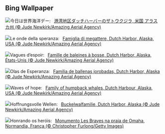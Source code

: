 ## Bing Wallpaper
![](https://www.bing.com/th?id=OHR.HumpbackFamily_JA-JP3134637599_UHD.jpg&w=1000)今日は世界海洋デー:&nbsp;&ensp;[港湾地区ダッチハーバーのザトウクジラ, 米国 アラスカ州 (© Jude Newkirk/Amazing Aerial Agency)](https://www.bing.com/th?id=OHR.HumpbackFamily_JA-JP3134637599_UHD.jpg)
<br><br/>
![](https://www.bing.com/th?id=OHR.HumpbackFamily_IT-IT4429880425_UHD.jpg&w=1000)Le onde della speranza:&nbsp;&ensp;[Famiglia di megattere, Dutch Harbor, Alaska, USA (© Jude Newkirk/Amazing Aerial Agency)](https://www.bing.com/th?id=OHR.HumpbackFamily_IT-IT4429880425_UHD.jpg)
<br><br/>
![](https://www.bing.com/th?id=OHR.HumpbackFamily_FR-FR3059562315_UHD.jpg&w=1000)Vagues d’espoir:&nbsp;&ensp;[Famille de baleines à bosse, Dutch Harbor, Alaska, États-Unis (© Jude Newkirk/Amazing Aerial Agency)](https://www.bing.com/th?id=OHR.HumpbackFamily_FR-FR3059562315_UHD.jpg)
<br><br/>
![](https://www.bing.com/th?id=OHR.HumpbackFamily_ES-ES5806856103_UHD.jpg&w=1000)Olas de Esperanza:&nbsp;&ensp;[Familia de ballenas jorobadas, Dutch Harbor, Alaska (© Jude Newkirk/Amazing Aerial Agency)](https://www.bing.com/th?id=OHR.HumpbackFamily_ES-ES5806856103_UHD.jpg)
<br><br/>
![](https://www.bing.com/th?id=OHR.HumpbackFamily_EN-GB1225853084_UHD.jpg&w=1000)Waves of hope:&nbsp;&ensp;[Family of humpback whales, Dutch Harbour, Alaska, USA (© Jude Newkirk/Amazing Aerial Agency)](https://www.bing.com/th?id=OHR.HumpbackFamily_EN-GB1225853084_UHD.jpg)
<br><br/>
![](https://www.bing.com/th?id=OHR.HumpbackFamily_DE-DE8013802672_UHD.jpg&w=1000)Hoffnungsvolle Wellen:&nbsp;&ensp;[Buckelwalfamilie, Dutch Harbor, Alaska (© Jude Newkirk/Amazing Aerial Agency)](https://www.bing.com/th?id=OHR.HumpbackFamily_DE-DE8013802672_UHD.jpg)
<br><br/>
![](https://www.bing.com/th?id=OHR.LesBravesNormandy_PT-BR7484983029_UHD.jpg&w=1000)Honrando os heróis:&nbsp;&ensp;[Monumento Les Braves na praia de Omaha, Normandia, França (© Christopher Furlong/Getty Images)](https://www.bing.com/th?id=OHR.LesBravesNormandy_PT-BR7484983029_UHD.jpg)
<br><br/>
